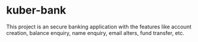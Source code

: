 # kuber-bank
This project is an secure banking application with the features like account creation, balance enquiry, name enquiry, email alters, fund transfer, etc.
